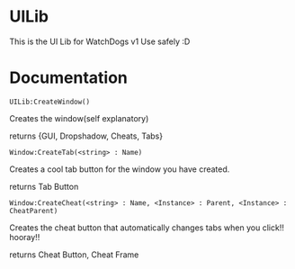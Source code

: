 # UILib
This is the UI Lib for WatchDogs v1
Use safely :D

# Documentation

```
UILib:CreateWindow()
```
Creates the window(self explanatory)

returns {GUI, Dropshadow, Cheats, Tabs}

```
Window:CreateTab(<string> : Name)
```
Creates a cool tab button for the window you have created.

returns Tab Button

```
Window:CreateCheat(<string> : Name, <Instance> : Parent, <Instance> : CheatParent)
```
Creates the cheat button that automatically changes tabs when you click!! hooray!!

returns Cheat Button, Cheat Frame


